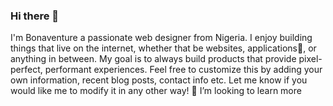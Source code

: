 ### Hi there 👋
I'm Bonaventure
a passionate web designer from Nigeria. 
I enjoy building things that live on the internet, whether that be websites, applications🤔, or anything in between. 
My goal is to always build products that provide pixel-perfect, performant experiences.
Feel free to customize this by adding your own information, recent blog posts, contact info etc. 
Let me know if you would like me to modify it in any other way!
👯 I’m looking to learn more
